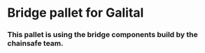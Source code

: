 # Bridge pallet for Galital

### This pallet is using the bridge components build by the chainsafe team.